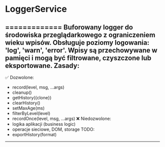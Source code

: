 # LoggerService

=============
Buforowany logger do środowiska przeglądarkowego z ograniczeniem wieku wpisów.
Obsługuje poziomy logowania: 'log', 'warn', 'error'.
Wpisy są przechowywane w pamięci i mogą być filtrowane, czyszczone lub eksportowane.
Zasady:
-------
✅ Dozwolone:
  - record(level, msg, ...args)
  - cleanup()
  - getHistory({clone})
  - clearHistory()
  - setMaxAge(ms)
  - filterByLevel(level)
  - recordOnce(level, msg, ...args)
❌ Niedozwolone:
  - logika aplikacji (business logic)
  - operacje sieciowe, DOM, storage
TODO:
  - exportHistory(format)

---
